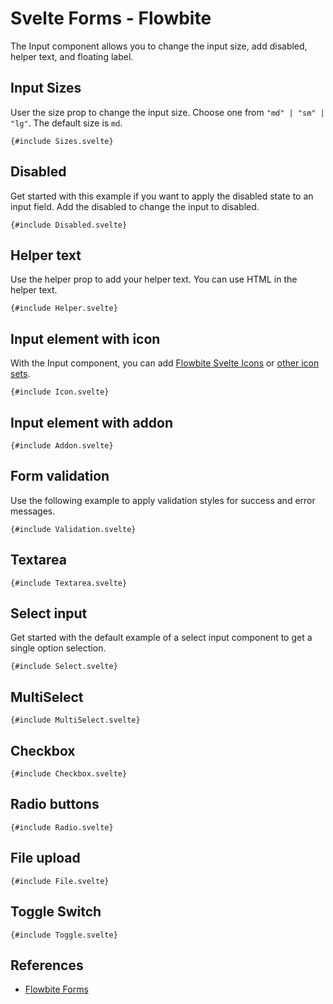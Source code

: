# Svelte Forms - Flowbite


<script lang="ts">
  import { CompoAttributesViewer, GitHubCompoLinks, toKebabCase } from '../../utils'
  import { P, A, Heading } from '$lib'
  const dirName = toKebabCase(component_title)
</script>

The Input component allows you to change the input size, add disabled, helper text, and floating label.

## Input Sizes

User the size prop to change the input size. Choose one from `"md" | "sm" | "lg"`. The default size is `md`.

```svelte
{#include Sizes.svelte}
```

## Disabled

Get started with this example if you want to apply the disabled state to an input field. Add the disabled to change the input to disabled.

```svelte
{#include Disabled.svelte}
```

## Helper text

Use the helper prop to add your helper text. You can use HTML in the helper text.

```svelte
{#include Helper.svelte}
```

## Input element with icon

With the Input component, you can add <A href="https://flowbite-svelte-icons.codewithshin.com/">Flowbite Svelte Icons</A> or <A href="https://svelte-svg-icons.codewithshin.com/" >other icon sets</A>.

```svelte
{#include Icon.svelte}
```

## Input element with addon

```svelte
{#include Addon.svelte}
```

## Form validation

Use the following example to apply validation styles for success and error messages.

```svelte
{#include Validation.svelte}
```

## Textarea

```svelte
{#include Textarea.svelte}
```

## Select input

Get started with the default example of a select input component to get a single option selection.

```svelte
{#include Select.svelte}
```

## MultiSelect

```svelte
{#include MultiSelect.svelte}
```

## Checkbox

```svelte
{#include Checkbox.svelte}
```

## Radio buttons

```svelte
{#include Radio.svelte}
```

## File upload

```svelte
{#include File.svelte}
```

## Toggle Switch

```svelte
{#include Toggle.svelte}
```

## References

- [Flowbite Forms](https://flowbite.com/docs/components/forms/)



